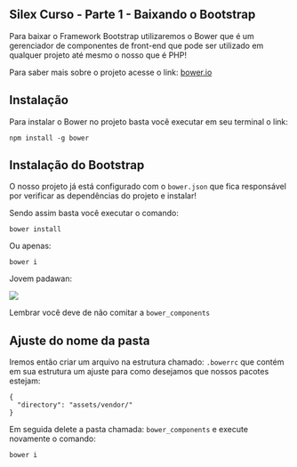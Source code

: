 ## Silex Curso - Parte 1 - Baixando o Bootstrap

Para baixar o Framework Bootstrap utilizaremos o Bower que é um 
gerenciador de componentes de front-end que pode ser utilizado
em qualquer projeto até mesmo o nosso que é PHP!

Para saber mais sobre o projeto acesse o link: [bower.io](bower.io)

## Instalação

Para instalar o Bower no projeto basta você executar em seu terminal
o link:

```
npm install -g bower
```

## Instalação do Bootstrap

O nosso projeto já está configurado com o `bower.json` que fica
responsável por verificar as dependências do projeto e instalar!

Sendo assim basta você executar o comando:

```
bower install
```

Ou apenas:

```
bower i
```

Jovem padawan:

![](http://st-peters.bournemouth.sch.uk/tlplus/wp-content/uploads/2014/01/Yoda-and-Luke-620x410.jpg)

Lembrar você deve de não comitar a `bower_components`

## Ajuste do nome da pasta

Iremos então criar um arquivo na estrutura chamado: `.bowerrc` 
que contém em sua estrutura um ajuste para como desejamos
que nossos pacotes estejam:

```
{
  "directory": "assets/vendor/"
}
```

Em seguida delete a pasta chamada: `bower_components` e execute
novamente o comando:

```
bower i
```